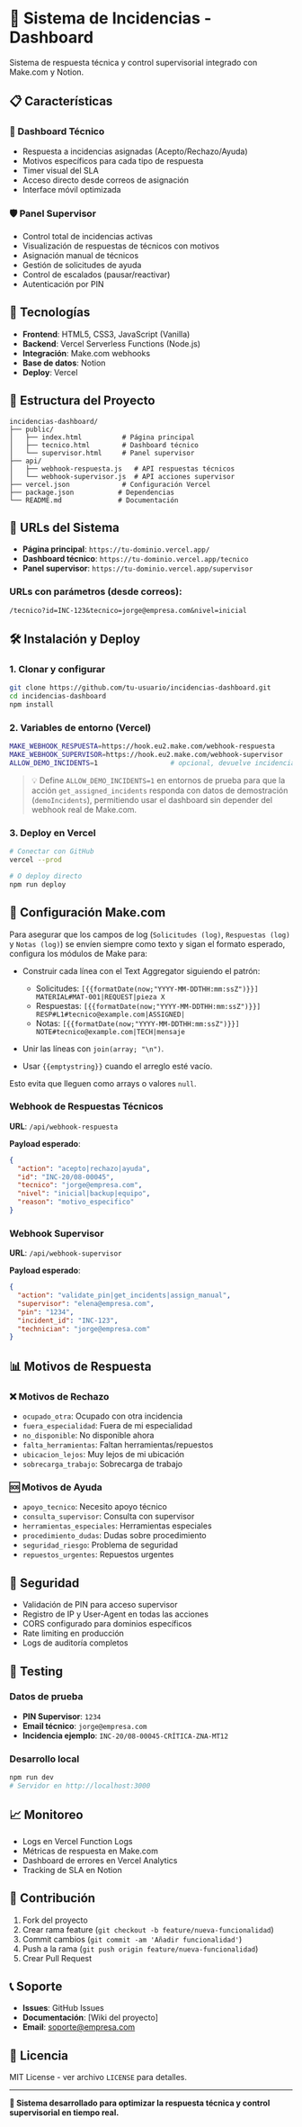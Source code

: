 # 🎯 Sistema de Incidencias - Dashboard

Sistema de respuesta técnica y control supervisorial integrado con Make.com y Notion.

## 📋 Características

### 🔧 Dashboard Técnico
- Respuesta a incidencias asignadas (Acepto/Rechazo/Ayuda)
- Motivos específicos para cada tipo de respuesta
- Timer visual del SLA
- Acceso directo desde correos de asignación
- Interface móvil optimizada

### 🛡️ Panel Supervisor
- Control total de incidencias activas
- Visualización de respuestas de técnicos con motivos
- Asignación manual de técnicos
- Gestión de solicitudes de ayuda
- Control de escalados (pausar/reactivar)
- Autenticación por PIN

## 🚀 Tecnologías

- **Frontend**: HTML5, CSS3, JavaScript (Vanilla)
- **Backend**: Vercel Serverless Functions (Node.js)
- **Integración**: Make.com webhooks
- **Base de datos**: Notion
- **Deploy**: Vercel

## 📁 Estructura del Proyecto

```
incidencias-dashboard/
├── public/
│   ├── index.html          # Página principal
│   ├── tecnico.html        # Dashboard técnico
│   └── supervisor.html     # Panel supervisor
├── api/
│   ├── webhook-respuesta.js   # API respuestas técnicos
│   └── webhook-supervisor.js  # API acciones supervisor
├── vercel.json             # Configuración Vercel
├── package.json           # Dependencias
└── README.md              # Documentación
```

## 🔗 URLs del Sistema

- **Página principal**: `https://tu-dominio.vercel.app/`
- **Dashboard técnico**: `https://tu-dominio.vercel.app/tecnico`
- **Panel supervisor**: `https://tu-dominio.vercel.app/supervisor`

### URLs con parámetros (desde correos):
```
/tecnico?id=INC-123&tecnico=jorge@empresa.com&nivel=inicial
```

## 🛠️ Instalación y Deploy

### 1. Clonar y configurar
```bash
git clone https://github.com/tu-usuario/incidencias-dashboard.git
cd incidencias-dashboard
npm install
```

### 2. Variables de entorno (Vercel)
```bash
MAKE_WEBHOOK_RESPUESTA=https://hook.eu2.make.com/webhook-respuesta
MAKE_WEBHOOK_SUPERVISOR=https://hook.eu2.make.com/webhook-supervisor
ALLOW_DEMO_INCIDENTS=1                  # opcional, devuelve incidencias de ejemplo
```
> 💡 Define `ALLOW_DEMO_INCIDENTS=1` en entornos de prueba para que la acción `get_assigned_incidents` responda con datos de demostración (`demoIncidents`), permitiendo usar el dashboard sin depender del webhook real de Make.com.

### 3. Deploy en Vercel
```bash
# Conectar con GitHub
vercel --prod

# O deploy directo
npm run deploy
```

## 🔧 Configuración Make.com
Para asegurar que los campos de log (`Solicitudes (log)`, `Respuestas (log)` y `Notas (log)`) se envíen siempre como texto y sigan el formato esperado, configura los módulos de Make para:

- Construir cada línea con el Text Aggregator siguiendo el patrón:
  - Solicitudes: `[{{formatDate(now;"YYYY-MM-DDTHH:mm:ssZ")}}] MATERIAL#MAT-001|REQUEST|pieza X`
  - Respuestas: `[{{formatDate(now;"YYYY-MM-DDTHH:mm:ssZ")}}] RESP#L1#tecnico@example.com|ASSIGNED|`
  - Notas: `[{{formatDate(now;"YYYY-MM-DDTHH:mm:ssZ")}}] NOTE#tecnico@example.com|TECH|mensaje`

- Unir las líneas con `join(array; "\n")`.
- Usar `{{emptystring}}` cuando el arreglo esté vacío.

Esto evita que lleguen como arrays o valores `null`.

### Webhook de Respuestas Técnicos
**URL**: `/api/webhook-respuesta`

**Payload esperado**:
```json
{
  "action": "acepto|rechazo|ayuda",
  "id": "INC-20/08-00045",
  "tecnico": "jorge@empresa.com",
  "nivel": "inicial|backup|equipo",
  "reason": "motivo_especifico"
}
```

### Webhook Supervisor
**URL**: `/api/webhook-supervisor`

**Payload esperado**:
```json
{
  "action": "validate_pin|get_incidents|assign_manual",
  "supervisor": "elena@empresa.com",
  "pin": "1234",
  "incident_id": "INC-123",
  "technician": "jorge@empresa.com"
}
```

## 📊 Motivos de Respuesta

### ❌ Motivos de Rechazo
- `ocupado_otra`: Ocupado con otra incidencia
- `fuera_especialidad`: Fuera de mi especialidad
- `no_disponible`: No disponible ahora
- `falta_herramientas`: Faltan herramientas/repuestos
- `ubicacion_lejos`: Muy lejos de mi ubicación
- `sobrecarga_trabajo`: Sobrecarga de trabajo

### 🆘 Motivos de Ayuda
- `apoyo_tecnico`: Necesito apoyo técnico
- `consulta_supervisor`: Consulta con supervisor
- `herramientas_especiales`: Herramientas especiales
- `procedimiento_dudas`: Dudas sobre procedimiento
- `seguridad_riesgo`: Problema de seguridad
- `repuestos_urgentes`: Repuestos urgentes

## 🔐 Seguridad

- Validación de PIN para acceso supervisor
- Registro de IP y User-Agent en todas las acciones
- CORS configurado para dominios específicos
- Rate limiting en producción
- Logs de auditoría completos

## 🧪 Testing

### Datos de prueba
- **PIN Supervisor**: `1234`
- **Email técnico**: `jorge@empresa.com`
- **Incidencia ejemplo**: `INC-20/08-00045-CRÍTICA-ZNA-MT12`

### Desarrollo local
```bash
npm run dev
# Servidor en http://localhost:3000
```

## 📈 Monitoreo

- Logs en Vercel Function Logs
- Métricas de respuesta en Make.com
- Dashboard de errores en Vercel Analytics
- Tracking de SLA en Notion

## 🤝 Contribución

1. Fork del proyecto
2. Crear rama feature (`git checkout -b feature/nueva-funcionalidad`)
3. Commit cambios (`git commit -am 'Añadir funcionalidad'`)
4. Push a la rama (`git push origin feature/nueva-funcionalidad`)
5. Crear Pull Request

## 📞 Soporte

- **Issues**: GitHub Issues
- **Documentación**: [Wiki del proyecto]
- **Email**: soporte@empresa.com

## 📄 Licencia

MIT License - ver archivo `LICENSE` para detalles.

---

**🎯 Sistema desarrollado para optimizar la respuesta técnica y control supervisorial en tiempo real.**
